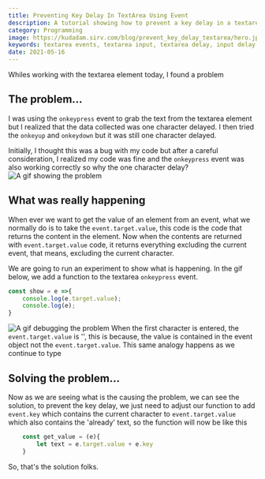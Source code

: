 ```yaml
---
title: Preventing Key Delay In TextArea Using Event
description: A tutorial showing how to prevent a key delay in a textarea element when using event to listen for change
category: Programming
image: https://kudadam.sirv.com/blog/prevent_key_delay_textarea/hero.jpg
keywords: textarea events, textarea input, textarea delay, input delay html
date: 2021-05-16
---
```


Whiles working with the textarea element today, I found a problem <!--rehype:.intro-->

## The problem...

I was using the `onkeypress` event to grab the text from the textarea element but I realized that the data collected was one character delayed. I then tried the `onkeyup` and `onkeydown` but it was still one character delayed.

Initially, I thought this was a bug with my code but after a careful consideration, I realized my code was fine and the `onkeypress` event was also working correctly so why the one character delay?
![A gif showing the problem](https://kudadam.sirv.com/blog/prevent_key_delay_textarea/keydelay.gif)

## What was really happening

When ever we want to get the value of an element from an event, what we normally do is to take the `event.target.value`, this code is the code that returns the content in the element. Now when the contents are returned with `event.target.value` code, it returns everything excluding the current event, that means, excluding the current character.

We are going to run an experiment to show what is happening. In the gif below, we add a function to the textarea `onkeypress` event.

```js
const show = e =>{
	console.log(e.target.value);
	console.log(e);
}
```
![A gif debugging the problem](https://kudadam.sirv.com/blog/prevent_key_delay_textarea/debugging.gif)
When the first character is entered, the `event.target.value` is '', this is because, the value is contained in the event object not the `event.target.value`.
This same analogy happens as we continue to type

## Solving the problem...

Now as we are seeing what is the causing the problem, we can see the solution, 
to prevent the key delay, we just need to adjust our function to add `event.key` which contains the current character to `event.target.value` which also contains the 'already' text, so the function will now be like this
```js
	const get_value = (e){
		let text = e.target.value + e.key
	}
```
So, that's the solution folks.
